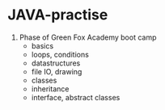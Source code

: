 # JAVA-practise
1. Phase of Green Fox Academy boot camp
    -   basics
    -   loops, conditions
    -   datastructures
    -   file IO, drawing
    -   classes
    -   inheritance
    -   interface, abstract classes
